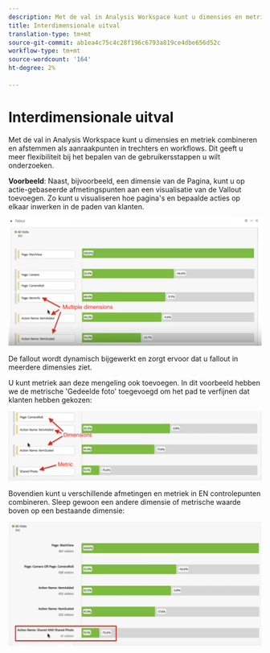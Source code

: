 ```yaml
---
description: Met de val in Analysis Workspace kunt u dimensies en metriek combineren en afstemmen als aanraakpunten in trechters en workflows. Dit geeft u meer flexibiliteit bij het bepalen van de gebruikersstappen u wilt onderzoeken.
title: Interdimensionale uitval
translation-type: tm+mt
source-git-commit: ab1ea4c75c4c28f196c6793a819ce4dbe656d52c
workflow-type: tm+mt
source-wordcount: '164'
ht-degree: 2%

---
```



# Interdimensionale uitval

Met de val in Analysis Workspace kunt u dimensies en metriek combineren en afstemmen als aanraakpunten in trechters en workflows. Dit geeft u meer flexibiliteit bij het bepalen van de gebruikersstappen u wilt onderzoeken.

**Voorbeeld**: Naast, bijvoorbeeld, een dimensie van de Pagina, kunt u op actie-gebaseerde afmetingspunten aan een visualisatie van de Vallout toevoegen. Zo kunt u visualiseren hoe pagina&#39;s en bepaalde acties op elkaar inwerken in de paden van klanten.

![](assets/interdimensional-fallout1.png)

De fallout wordt dynamisch bijgewerkt en zorgt ervoor dat u fallout in meerdere dimensies ziet.

U kunt metriek aan deze mengeling ook toevoegen. In dit voorbeeld hebben we de metrische &#39;Gedeelde foto&#39; toegevoegd om het pad te verfijnen dat klanten hebben gekozen:

![](assets/interdimensional-fallout2.png)

Bovendien kunt u verschillende afmetingen en metriek in EN controlepunten combineren. Sleep gewoon een andere dimensie of metrische waarde boven op een bestaande dimensie:

![](assets/interdimensional-fallout3.png)

